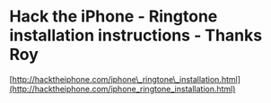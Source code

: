 <!--
id: 5675596
link: http://tumblr.atmos.org/post/5675596/hack-the-iphone-ringtone-installation-instructions
slug: hack-the-iphone-ringtone-installation-instructions
date: Fri Jul 13 2007 09:53:27 GMT-0700 (PDT)
publish: 2007-07-013
tags: 
title: Hack the iPhone - Ringtone installation instructions - Thanks Roy
-->


Hack the iPhone - Ringtone installation instructions - Thanks Roy
=================================================================

[http://hacktheiphone.com/iphone\_ringtone\_installation.html](http://hacktheiphone.com/iphone_ringtone_installation.html)

